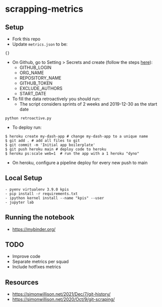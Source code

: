# scrapping-metrics

## Setup
- Fork this repo
- Update `metrics.json` to be:
```
{}
```
- On Github, go to Setting > Secrets and create (follow the steps [here](https://github.com/vintasoftware/github-metrics#project-variables-setup)):
    - GITHUB_LOGIN
    - ORG_NAME
    - REPOSITORY_NAME
    - GITHUB_TOKEN
    - EXCLUDE_AUTHORS
    - START_DATE
- To fill the data retroactively you should run:
    - The script considers sprints of 2 weeks and 2019-12-30 as the start date

```
python retroactive.py
```

- To deploy run:
```
$ heroku create my-dash-app # change my-dash-app to a unique name
$ git add . # add all files to git
$ git commit -m 'Initial app boilerplate'
$ git push heroku main # deploy code to heroku
$ heroku ps:scale web=1  # run the app with a 1 heroku "dyno"
```
- On heroku, configure a pipeline deploy for every new push to main

## Local Setup
```
- pyenv virtualenv 3.9.0 kpis
- pip install -r requirements.txt
- ipython kernel install --name "kpis" --user
- jupyter lab
```

## Running the notebook
- https://mybinder.org/


## TODO
- Improve code
- Separate metrics per squad
- Include hotfixes metrics


## Resources
- https://simonwillison.net/2021/Dec/7/git-history/
- https://simonwillison.net/2020/Oct/9/git-scraping/

